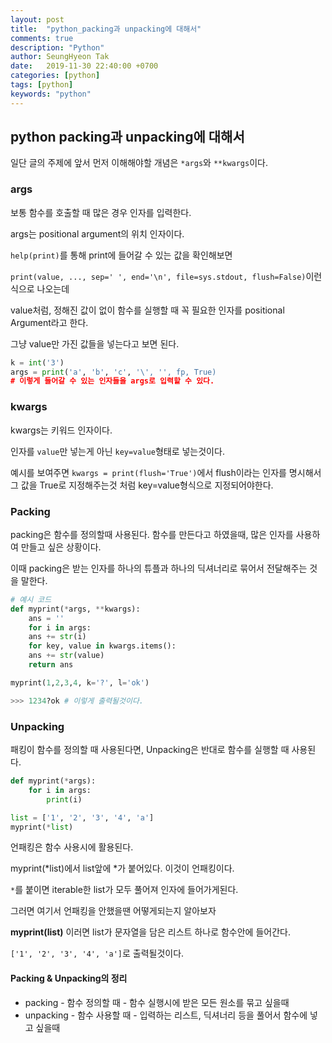 ```yaml
---
layout: post
title:  "python_packing과 unpacking에 대해서"
comments: true
description: "Python"
author: SeungHyeon Tak
date:   2019-11-30 22:40:00 +0700
categories: [python]
tags: [python]
keywords: "python"
---
```

## python packing과 unpacking에 대해서

일단 글의 주제에 앞서 먼저 이해해야할 개념은 `*args`와 `**kwargs`이다. <br>

### args

보통 함수를 호출할 때 많은 경우 인자를 입력한다. <br>

args는 positional argument의 위치 인자이다. <br>

`help(print)`를 통해 print에 들어갈 수 있는 값을 확인해보면 <br>

`print(value, ..., sep=' ', end='\n', file=sys.stdout, flush=False)`이런식으로 나오는데 <br>

value처럼, 정해진 값이 없이 함수를 실행할 때 꼭 필요한 인자를 positional Argument라고 한다. <br>

그냥 value만 가진 값들을 넣는다고 보면 된다. <br>

```python
k = int('3')
args = print('a', 'b', 'c', '\', '', fp, True)
# 이렇게 들어갈 수 있는 인자들을 args로 입력할 수 있다.
```

### kwargs

kwargs는 키워드 인자이다. <br>

인자를 `value`만 넣는게 아닌 `key=value`형태로 넣는것이다. <br>

예시를 보여주면 `kwargs = print(flush='True')`에서 flush이라는 인자를 명시해서 그 값을 True로 지정해주는것 처럼 key=value형식으로 지정되어야한다. <br>


### Packing

packing은 함수를 정의할때 사용된다. 함수를 만든다고 하였을때, 많은 인자를 사용하여 만들고 싶은 상황이다. <br>

이때 packing은 받는 인자를 하나의 튜플과 하나의 딕셔너리로 묶어서 전달해주는 것을 말한다.

```python
# 예시 코드
def myprint(*args, **kwargs):
    ans = ''
    for i in args:
	ans += str(i)
    for key, value in kwargs.items():
	ans += str(value)
    return ans

myprint(1,2,3,4, k='?', l='ok')

>>> 1234?ok # 이렇게 출력될것이다.
```

### Unpacking

패킹이 함수를 정의할 때 사용된다면, Unpacking은 반대로 함수를 실행할 때 사용된다. <br>

```python
def myprint(*args):
    for i in args:
        print(i)

list = ['1', '2', '3', '4', 'a']
myprint(*list)
```

언패킹은 함수 사용시에 활용된다. <br>

myprint(*list)에서 list앞에 *가 붙어있다. 이것이 언패킹이다. <br>

`*`를 붙이면 iterable한 list가 모두 풀어져 인자에 들어가게된다. <br>

그러면 여기서 언패킹을 안했을땐 어떻게되는지 알아보자 <br>

**myprint(list)** 이러면 list가 문자열을 담은 리스트 하나로 함수안에 들어간다. <br>

`['1', '2', '3', '4', 'a']`로 출력될것이다. <br>


#### Packing & Unpacking의 정리

* packing - 함수 정의할 때 - 함수 실행시에 받은 모든 원소를 묶고 싶을때
* unpacking - 함수 사용할 때 - 입력하는 리스트, 딕셔너리 등을 풀어서 함수에 넣고 싶을때


